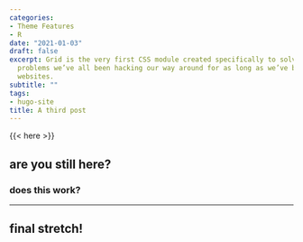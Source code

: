 ```yaml
---
categories:
- Theme Features
- R
date: "2021-01-03"
draft: false
excerpt: Grid is the very first CSS module created specifically to solve the layout
  problems we’ve all been hacking our way around for as long as we’ve been making
  websites.
subtitle: ""
tags:
- hugo-site
title: A third post
---
```


{{< here >}}


## are you still here?

### does this work?

---

## final stretch!

